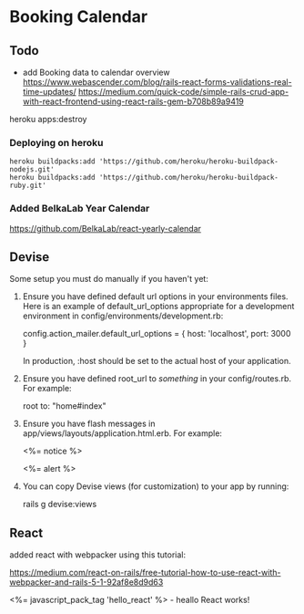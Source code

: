 # Booking Calendar

## Todo

- add Booking data to calendar overview
https://www.webascender.com/blog/rails-react-forms-validations-real-time-updates/
https://medium.com/quick-code/simple-rails-crud-app-with-react-frontend-using-react-rails-gem-b708b89a9419


heroku apps:destroy


### Deploying on heroku

    heroku buildpacks:add 'https://github.com/heroku/heroku-buildpack-nodejs.git'
    heroku buildpacks:add 'https://github.com/heroku/heroku-buildpack-ruby.git'
### Added BelkaLab Year Calendar
https://github.com/BelkaLab/react-yearly-calendar

## Devise

Some setup you must do manually if you haven't yet:

  1. Ensure you have defined default url options in your environments files. Here
     is an example of default_url_options appropriate for a development environment
     in config/environments/development.rb:

       config.action_mailer.default_url_options = { host: 'localhost', port: 3000 }

     In production, :host should be set to the actual host of your application.

  2. Ensure you have defined root_url to *something* in your config/routes.rb.
     For example:

       root to: "home#index"

  3. Ensure you have flash messages in app/views/layouts/application.html.erb.
     For example:

       <p class="notice"><%= notice %></p>
       <p class="alert"><%= alert %></p>

  4. You can copy Devise views (for customization) to your app by running:

       rails g devise:views


## React

added react with webpacker using this tutorial:

https://medium.com/react-on-rails/free-tutorial-how-to-use-react-with-webpacker-and-rails-5-1-92af8e8d9d63

<%= javascript_pack_tag 'hello_react' %> - heallo React works!
